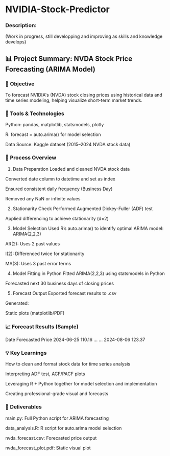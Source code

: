 # NVIDIA-Stock-Predictor

### Description:
(Work in progress, still developping and improving as skills and knowledge develops)




## 📊 Project Summary: NVDA Stock Price Forecasting (ARIMA Model)


### 🎯 Objective
To forecast NVIDIA's (NVDA) stock closing prices using historical data and time series modeling, helping visualize short-term market trends.

### 🧰 Tools & Technologies
Python: pandas, matplotlib, statsmodels, plotly

R: forecast = auto.arima() for model selection

Data Source: Kaggle dataset (2015–2024 NVDA stock data)

### 🔄 Process Overview

1. Data Preparation
Loaded and cleaned NVDA stock data

Converted date column to datetime and set as index

Ensured consistent daily frequency (Business Day)

Removed any NaN or infinite values

2. Stationarity Check
Performed Augmented Dickey-Fuller (ADF) test

Applied differencing to achieve stationarity (d=2)

3. Model Selection
Used R’s auto.arima() to identify optimal ARIMA model:
ARIMA(2,2,3)

AR(2): Uses 2 past values

I(2): Differenced twice for stationarity

MA(3): Uses 3 past error terms

4. Model Fitting in Python
Fitted ARIMA(2,2,3) using statsmodels in Python

Forecasted next 30 business days of closing prices

5. Forecast Output
Exported forecast results to .csv

Generated:

Static plots (matplotlib/PDF)

### 📈 Forecast Results (Sample)

Date	Forecasted Price
2024-06-25	110.16
...	...
2024-08-06	123.37

### 💡 Key Learnings

How to clean and format stock data for time series analysis

Interpreting ADF test, ACF/PACF plots

Leveraging R + Python together for model selection and implementation

Creating professional-grade visual and forecasts

### 📁 Deliverables

main.py: Full Python script for ARIMA forecasting

data_analysis.R: R script for auto.arima model selection

nvda_forecast.csv: Forecasted price output

nvda_forecast_plot.pdf: Static visual plot



